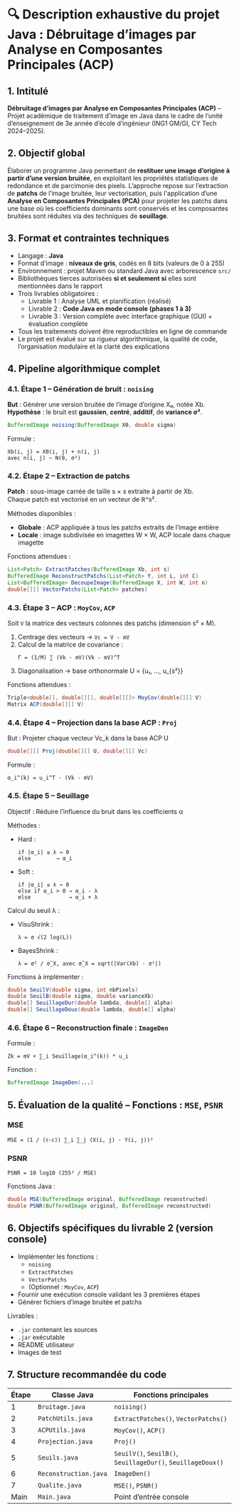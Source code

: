 # 🔍 Description exhaustive du projet Java : Débruitage d’images par Analyse en Composantes Principales (ACP)

## 1. Intitulé
**Débruitage d’images par Analyse en Composantes Principales (ACP)** – Projet académique de traitement d’image en Java dans le cadre de l’unité d’enseignement de 3e année d’école d’ingénieur (ING1 GM/GI, CY Tech 2024–2025).

## 2. Objectif global
Élaborer un programme Java permettant de **restituer une image d’origine à partir d’une version bruitée**, en exploitant les propriétés statistiques de redondance et de parcimonie des pixels. L’approche repose sur l’extraction de **patchs** de l’image bruitée, leur vectorisation, puis l'application d’une **Analyse en Composantes Principales (PCA)** pour projeter les patchs dans une base où les coefficients dominants sont conservés et les composantes bruitées sont réduites via des techniques de **seuillage**.

## 3. Format et contraintes techniques
- Langage : **Java**
- Format d’image : **niveaux de gris**, codés en 8 bits (valeurs de 0 à 255)
- Environnement : projet Maven ou standard Java avec arborescence `src/`
- Bibliothèques tierces autorisées **si et seulement si** elles sont mentionnées dans le rapport
- Trois livrables obligatoires :
  - Livrable 1 : Analyse UML et planification (réalisé)
  - Livrable 2 : **Code Java en mode console (phases 1 à 3)**
  - Livrable 3 : Version complète avec interface graphique (GUI) + évaluation complète
- Tous les traitements doivent être reproductibles en ligne de commande
- Le projet est évalué sur sa rigueur algorithmique, la qualité de code, l’organisation modulaire et la clarté des explications

## 4. Pipeline algorithmique complet

### 4.1. Étape 1 – Génération de bruit : `noising`
**But** : Générer une version bruitée de l’image d’origine X₀, notée Xb.  
**Hypothèse** : le bruit est **gaussien**, **centré**, **additif**, de **variance σ²**.

```java
BufferedImage noising(BufferedImage X0, double sigma)
```

Formule :
```
Xb(i, j) = X0(i, j) + n(i, j)
avec n(i, j) ~ N(0, σ²)
```

### 4.2. Étape 2 – Extraction de patchs
**Patch** : sous-image carrée de taille s × s extraite à partir de Xb.  
Chaque patch est vectorisé en un vecteur de ℝ^s².

Méthodes disponibles :
- **Globale** : ACP appliquée à tous les patchs extraits de l’image entière
- **Locale** : image subdivisée en imagettes W × W, ACP locale dans chaque imagette

Fonctions attendues :
```java
List<Patch> ExtractPatches(BufferedImage Xb, int s)
BufferedImage ReconstructPatchs(List<Patch> Y, int L, int C)
List<BufferedImage> DecoupeImage(BufferedImage X, int W, int n)
double[][] VectorPatchs(List<Patch> patches)
```

### 4.3. Étape 3 – ACP : `MoyCov`, `ACP`
Soit `V` la matrice des vecteurs colonnes des patchs (dimension s² × M).

1. Centrage des vecteurs → `Vc = V - mV`
2. Calcul de la matrice de covariance :
   ```
   Γ = (1/M) ∑ (Vk - mV)(Vk - mV)^T
   ```
3. Diagonalisation → base orthonormale U = {u₁, ..., u_{s²}}

Fonctions attendues :
```java
Triple<double[], double[][], double[][]> MoyCov(double[][] V)
Matrix ACP(double[][] V)
```

### 4.4. Étape 4 – Projection dans la base ACP : `Proj`
But : Projeter chaque vecteur Vc_k dans la base ACP U
```java
double[][] Proj(double[][] U, double[][] Vc)
```

Formule :
```
α_i^(k) = u_i^T · (Vk - mV)
```

### 4.5. Étape 5 – Seuillage
Objectif : Réduire l’influence du bruit dans les coefficients α

Méthodes :
- Hard :
  ```
  if |α_i| ≤ λ → 0
  else        → α_i
  ```
- Soft :
  ```
  if |α_i| ≤ λ → 0
  else if α_i > 0 → α_i - λ
  else            → α_i + λ
  ```

Calcul du seuil λ :
- VisuShrink :
  ```
  λ = σ √(2 log(L))
  ```
- BayesShrink :
  ```
  λ = σ² / σ̂_X, avec σ̂_X = sqrt(|Var(Xb) - σ²|)
  ```

Fonctions à implémenter :
```java
double SeuilV(double sigma, int nbPixels)
double SeuilB(double sigma, double varianceXb)
double[] SeuillageDur(double lambda, double[] alpha)
double[] SeuillageDoux(double lambda, double[] alpha)
```

### 4.6. Étape 6 – Reconstruction finale : `ImageDen`
Formule :
```
Zk = mV + ∑_i Seuillage(α_i^(k)) * u_i
```

Fonction :
```java
BufferedImage ImageDen(...)
```

## 5. Évaluation de la qualité – Fonctions : `MSE`, `PSNR`

### MSE
```
MSE = (1 / (ℓ·c)) ∑_i ∑_j (X(i, j) - Y(i, j))²
```

### PSNR
```
PSNR = 10 log10 (255² / MSE)
```

Fonctions Java :
```java
double MSE(BufferedImage original, BufferedImage reconstructed)
double PSNR(BufferedImage original, BufferedImage reconstructed)
```

## 6. Objectifs spécifiques du livrable 2 (version console)
- Implémenter les fonctions :
  - `noising`
  - `ExtractPatches`
  - `VectorPatchs`
  - (Optionnel : `MoyCov`, `ACP`)
- Fournir une exécution console validant les 3 premières étapes
- Générer fichiers d’image bruitée et patchs

Livrables :
- `.jar` contenant les sources
- `.jar` exécutable
- README utilisateur
- Images de test

## 7. Structure recommandée du code

| Étape | Classe Java          | Fonctions principales                          |
|-------|----------------------|-----------------------------------------------|
| 1     | `Bruitage.java`      | `noising()`                                   |
| 2     | `PatchUtils.java`    | `ExtractPatches()`, `VectorPatchs()`          |
| 3     | `ACPUtils.java`      | `MoyCov()`, `ACP()`                           |
| 4     | `Projection.java`    | `Proj()`                                      |
| 5     | `Seuils.java`        | `SeuilV()`, `SeuilB()`, `SeuillageDur()`, `SeuillageDoux()` |
| 6     | `Reconstruction.java`| `ImageDen()`                                  |
| 7     | `Qualite.java`       | `MSE()`, `PSNR()`                             |
| Main  | `Main.java`          | Point d’entrée console                        |
